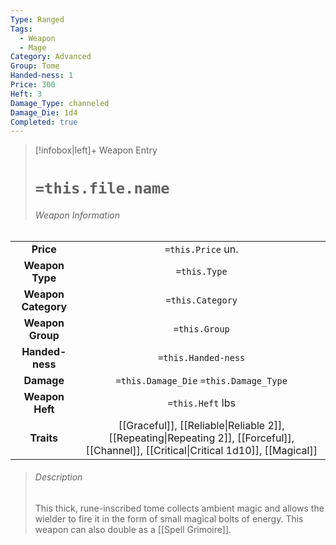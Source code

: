 ```yaml
---
Type: Ranged
Tags:
  - Weapon
  - Mage
Category: Advanced
Group: Tome
Handed-ness: 1
Price: 300
Heft: 3
Damage_Type: channeled
Damage_Die: 1d4
Completed: true
---
```

> [!infobox|left]+ Weapon Entry
> # `=this.file.name`
> ###### Weapon Information
|                     |                                                                                                                                         |
|:-------------------:|:---------------------------------------------------------------------------------------------------------------------------------------:|
|      **Price**      |                                                            `=this.Price` un.                                                            |
|   **Weapon Type**   |                                                              `=this.Type`                                                               |
| **Weapon Category** |                                                            `=this.Category`                                                             |
|  **Weapon Group**   |                                                              `=this.Group`                                                              |
|   **Handed-ness**   |                                                           `=this.Handed-ness`                                                           |
|     **Damage**      |                                                 `=this.Damage_Die` `=this.Damage_Type`                                                  |
|   **Weapon Heft**   |                                                            `=this.Heft` lbs                                                             |
|     **Traits**      | [[Graceful]], [[Reliable\|Reliable 2]], [[Repeating\|Repeating 2]], [[Forceful]], [[Channel]], [[Critical\|Critical 1d10]], [[Magical]] |
> ###### *Description*
> This thick, rune-inscribed tome collects ambient magic and allows the wielder to fire it in the form of small magical bolts of energy. This weapon can also double as a [[Spell Grimoire]].

